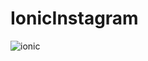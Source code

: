 # IonicInstagram
![ionic](https://user-images.githubusercontent.com/32831702/39666738-2ae2a21e-50b1-11e8-8911-8078675c6d83.png)
